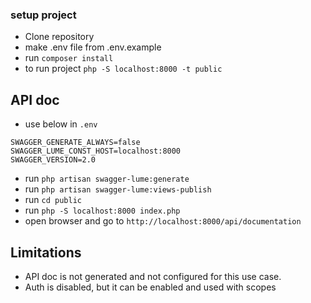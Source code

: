 ### setup project

 - Clone repository
 - make .env file from .env.example
 - run `composer install`
 - to run project `php -S localhost:8000 -t public`

## API doc
- use below in `.env`
```
SWAGGER_GENERATE_ALWAYS=false
SWAGGER_LUME_CONST_HOST=localhost:8000
SWAGGER_VERSION=2.0
```
- run `php artisan swagger-lume:generate`
- run `php artisan swagger-lume:views-publish`
- run `cd public`
- run `php -S localhost:8000 index.php`
- open browser and go to `http://localhost:8000/api/documentation`

## Limitations
- API doc is not generated and not configured for this use case.
- Auth is disabled, but it can be enabled and used with scopes



